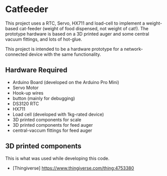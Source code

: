 # Catfeeder

This project uses a RTC, Servo, HX711 and load-cell to implement a weight-based cat-feeder (weight of food dispensed, not weight of cat!).  The prototype hardware is based on a 3D printed auger and some central vacuum fittings, and lots of hot-glue.

This project is intended to be a hardware prototype for a network-connected device with the same functionality.

## Hardware Required

* Arduino Board (developed on the Arduino Pro Mini)
* Servo Motor
* Hook-up wires
* button (mainly for debugging)
* DS3120 RTC
* HX711
* Load cell (developed with 1kg-rated device)
* 3D printed components for scale
* 3D printed components for feed auger
* central-vaccum fittings for feed auger

## 3D printed components
This is what was used while developing this code.

* [Thingiverse] https://www.thingiverse.com/thing:4753380
